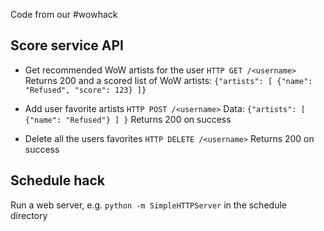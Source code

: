 Code from our #wowhack

Score service API
-----------------
* Get recommended WoW artists for the user
  `HTTP GET /<username>`
  Returns 200 and a scored list of WoW artists:
  `{"artists": [
    {"name": "Refused", "score": 123}
  ]}`

* Add user favorite artists
  `HTTP POST /<username>`
  Data:
  `{"artists": [
      {"name": "Refused"}
    ]
  }`
  Returns 200 on success

* Delete all the users favorites
  `HTTP DELETE /<username>`
  Returns 200 on success


Schedule hack
-------------
Run a web server, e.g. `python -m SimpleHTTPServer` in the schedule directory
